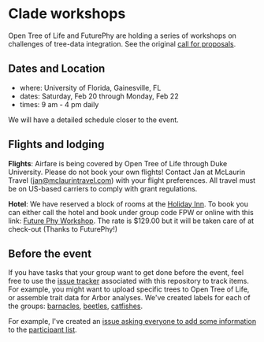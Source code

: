 # Clade workshops

Open Tree of Life and FuturePhy are holding a series of workshops on challenges of tree-data integration. See the original [call for proposals](https://futurephy.org/content/article/2-uncategorised/34-rfp-clade). 

## Dates and Location

* where: University of Florida, Gainesville, FL
* dates: Saturday, Feb 20 through Monday, Feb 22
* times: 9 am - 4 pm daily

We will have a detailed schedule closer to the event. 

## Flights and lodging

**Flights**: Airfare is being covered by Open Tree of Life through Duke University. Please do not book your own flights! Contact Jan at McLaurin Travel (jan@mclaurintravel.com) with your flight preferences. All travel must be on US-based carriers to comply with grant regulations. 

**Hotel**: We have reserved a block of rooms at the [Holiday Inn](http://www.holidayinn.com/hotels/us/en/gainesville/gnvuc/hoteldetail). To book you can either call the hotel and book under group code FPW or online with this link: [Future Phy Workshop](http://www.holidayinn.com/redirect?path=hd&brandCode=hi&localeCode=en&regionCode=1&hotelCode=GNVUC&_PMID=99801505&GPC=FPW). The rate is $129.00 but it will be taken care of at check-out (Thanks to FuturePhy!)

## Before the event

If you have tasks that your group want to get done before the event, feel free to use the [issue tracker](https://github.com/OpenTreeOfLife/clade-workshops/issues) associated with this repository to track items. For example, you might want to upload specific trees to Open Tree of Life, or assemble trait data for Arbor analyses. We've created labels for each of the groups: [barnacles](https://github.com/OpenTreeOfLife/clade-workshops/labels/barnacles), [beetles](https://github.com/OpenTreeOfLife/clade-workshops/labels/beetles), [catfishes](https://github.com/OpenTreeOfLife/clade-workshops/labels/catfishes). 

For example, I've created an [issue asking everyone to add some information](https://github.com/OpenTreeOfLife/clade-workshops/issues/1) to the [participant list](https://github.com/OpenTreeOfLife/clade-workshops/wiki/Participant-list). 


